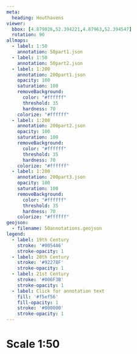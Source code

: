 ```yaml
---
meta:
  heading: Houthavens
viewer:
  bbox: [4.879026,52.394221,4.87963,52.394547]
  rotation: 90
allmaps:
  - label: 1:50
    annotation: 50part1.json
  - label: 1:50
    annotation: 50part2.json
  - label: 1:200
    annotation: 200part1.json
    opacity: 100
    saturation: 100
    removeBackground:
      color: "#ffffff"
      threshold: 35
      hardness: 70
    colorize: "#ffffff"
  - label: 1:200
    annotation: 200part2.json
    opacity: 100
    saturation: 100
    removeBackground:
      color: "#ffffff"
      threshold: 35
      hardness: 70
    colorize: "#ffffff"
  - label: 1:200
    annotation: 200part3.json
    opacity: 100
    saturation: 100
    removeBackground:
      color: "#ffffff"
      threshold: 35
      hardness: 70
    colorize: "#ffffff"
geojson:
  - filename: 50annotations.geojson
legend:
  - label: 19th Century
    stroke: '#0054A6'
    stroke-opacity: 1
  - label: 20th Century
    stroke: '#92278F'
    stroke-opacity: 1
  - label: 21st Century
    stroke: '#006F3B'
    stroke-opacity: 1
  - label: Click for annotation text
    fill: '#f5ef56'
    fill-opacity: 1
    stroke: '#000000'
    stroke-opacity: 1
---
```

# Scale 1:50